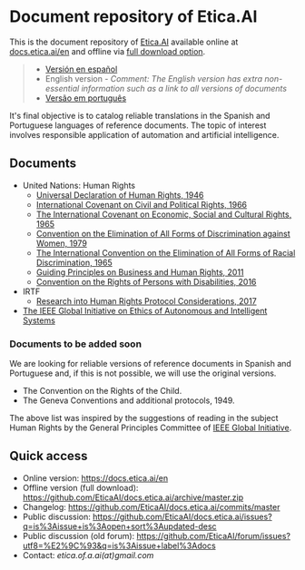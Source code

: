 # Document repository of Etica.AI
This is the document repository of [Etica.AI](https://etica.ai) available
online at [docs.etica.ai/en](https://docs.etica.ai/en) and offline via
[full download option](https://github.com/EticaAI/docs.etica.ai/archive/master.zip).

> - [Versión en español](../es/)
> - English version - _Comment: The English version has extra non-essential information such as a link to all versions of documents_
> - [Versão em português](../pt/)

It's final objective is to catalog reliable translations in the Spanish and
Portuguese languages of reference documents. The topic of interest involves
responsible application of automation and artificial intelligence.

## Documents

- United Nations: Human Rights
  - [Universal Declaration of Human Rights, 1946](../un-hr/udhr/)
  - [International Covenant on Civil and Political Rights, 1966](../un-hr/iccpr/)
  - [The International Covenant on Economic, Social and Cultural Rights, 1965](../un-hr/icescr/)
  - [Convention on the Elimination of All Forms of Discrimination against Women, 1979](../un-hr/cedaw/)
  - [The International Convention on the Elimination of All Forms of Racial Discrimination, 1965](../un-hr/iceafrd/)
  - [Guiding Principles on Business and Human Rights, 2011](../un-hr/gpbhr/)
  - [Convention on the Rights of Persons with Disabilities, 2016](../un-hr/crpd/)
- IRTF
  - [Research into Human Rights Protocol Considerations, 2017](../ietf/)
- [The IEEE Global Initiative on Ethics of Autonomous and Intelligent Systems](../ieee-gieais/)

### Documents to be added soon
We are looking for reliable versions of reference documents in Spanish and
Portuguese and, if this is not possible, we will use the original versions.

<!--
- The International Covenant on Civil and Political Rights, 1966.
- The International Covenant on Economic, Social and Cultural Rights, 1966.
- The International Convention on the Elimination of All Forms of Racial Discrimination, 1965.
- The Convention on the Elimination of All Forms of Discrimination against Women, 1979.
- The Convention on the Rights of Persons with Disabilities, 2006.
- IRTF’s Research into Human Rights Protocol Considerations.
- The UN Guiding Principles on Business and Human Rights, 2011.
-->

- The Convention on the Rights of the Child.
- The Geneva Conventions and additional protocols, 1949.

The above list was inspired by the suggestions of reading in the subject
Human Rights by the General Principles Committee of
[IEEE Global Initiative](https://ethicsinaction.ieee.org/).

## Quick access

- Online version: <https://docs.etica.ai/en>
- Offline version (full download): <https://github.com/EticaAI/docs.etica.ai/archive/master.zip>
- Changelog: <https://github.com/EticaAI/docs.etica.ai/commits/master>
- Public discussion: <https://github.com/EticaAI/docs.etica.ai/issues?q=is%3Aissue+is%3Aopen+sort%3Aupdated-desc>
- Public discussion (old forum): <https://github.com/EticaAI/forum/issues?utf8=%E2%9C%93&q=is%3Aissue+label%3Adocs>
- Contact: _etica.of.a.ai(at)gmail.com_
